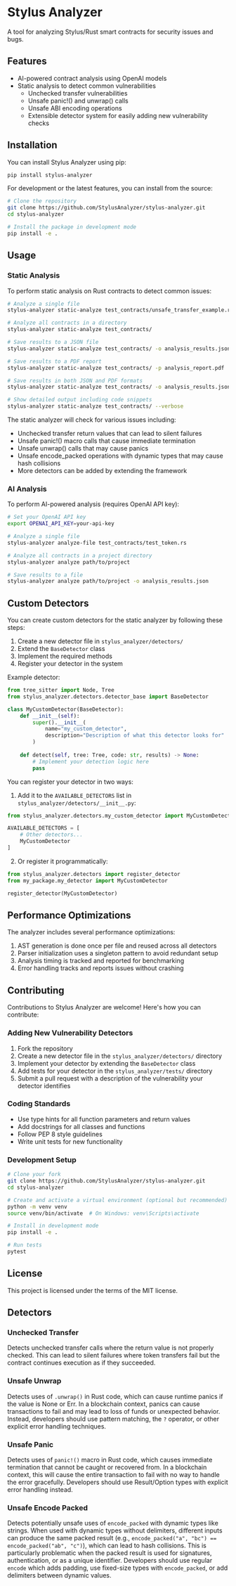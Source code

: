 # Stylus Analyzer

A tool for analyzing Stylus/Rust smart contracts for security issues and bugs.

## Features

- AI-powered contract analysis using OpenAI models
- Static analysis to detect common vulnerabilities
  - Unchecked transfer vulnerabilities
  - Unsafe panic!() and unwrap() calls
  - Unsafe ABI encoding operations
  - Extensible detector system for easily adding new vulnerability checks

## Installation

You can install Stylus Analyzer using pip:

```bash
pip install stylus-analyzer
```

For development or the latest features, you can install from the source:

```bash
# Clone the repository
git clone https://github.com/StylusAnalyzer/stylus-analyzer.git
cd stylus-analyzer

# Install the package in development mode
pip install -e .
```

## Usage

### Static Analysis

To perform static analysis on Rust contracts to detect common issues:

```bash
# Analyze a single file
stylus-analyzer static-analyze test_contracts/unsafe_transfer_example.rs

# Analyze all contracts in a directory
stylus-analyzer static-analyze test_contracts/

# Save results to a JSON file
stylus-analyzer static-analyze test_contracts/ -o analysis_results.json

# Save results to a PDF report
stylus-analyzer static-analyze test_contracts/ -p analysis_report.pdf

# Save results in both JSON and PDF formats
stylus-analyzer static-analyze test_contracts/ -o analysis_results.json -p analysis_report.pdf

# Show detailed output including code snippets
stylus-analyzer static-analyze test_contracts/ --verbose
```

The static analyzer will check for various issues including:
- Unchecked transfer return values that can lead to silent failures
- Unsafe panic!() macro calls that cause immediate termination
- Unsafe unwrap() calls that may cause panics
- Unsafe encode_packed operations with dynamic types that may cause hash collisions
- More detectors can be added by extending the framework

### AI Analysis

To perform AI-powered analysis (requires OpenAI API key):

```bash
# Set your OpenAI API key
export OPENAI_API_KEY=your-api-key

# Analyze a single file
stylus-analyzer analyze-file test_contracts/test_token.rs

# Analyze all contracts in a project directory
stylus-analyzer analyze path/to/project

# Save results to a file
stylus-analyzer analyze path/to/project -o analysis_results.json
```

## Custom Detectors

You can create custom detectors for the static analyzer by following these steps:

1. Create a new detector file in `stylus_analyzer/detectors/`
2. Extend the `BaseDetector` class
3. Implement the required methods
4. Register your detector in the system

Example detector:

```python
from tree_sitter import Node, Tree
from stylus_analyzer.detectors.detector_base import BaseDetector

class MyCustomDetector(BaseDetector):
    def __init__(self):
        super().__init__(
            name="my_custom_detector",
            description="Description of what this detector looks for"
        )
    
    def detect(self, tree: Tree, code: str, results) -> None:
        # Implement your detection logic here
        pass
```

You can register your detector in two ways:

1. Add it to the `AVAILABLE_DETECTORS` list in `stylus_analyzer/detectors/__init__.py`:

```python
from stylus_analyzer.detectors.my_custom_detector import MyCustomDetector

AVAILABLE_DETECTORS = [
    # Other detectors...
    MyCustomDetector
]
```

2. Or register it programmatically:

```python
from stylus_analyzer.detectors import register_detector
from my_package.my_detector import MyCustomDetector

register_detector(MyCustomDetector)
```

## Performance Optimizations

The analyzer includes several performance optimizations:

1. AST generation is done once per file and reused across all detectors
2. Parser initialization uses a singleton pattern to avoid redundant setup
3. Analysis timing is tracked and reported for benchmarking
4. Error handling tracks and reports issues without crashing

## Contributing

Contributions to Stylus Analyzer are welcome! Here's how you can contribute:

### Adding New Vulnerability Detectors

1. Fork the repository
2. Create a new detector file in the `stylus_analyzer/detectors/` directory
3. Implement your detector by extending the `BaseDetector` class
4. Add tests for your detector in the `stylus_analyzer/tests/` directory
5. Submit a pull request with a description of the vulnerability your detector identifies

### Coding Standards

- Use type hints for all function parameters and return values
- Add docstrings for all classes and functions
- Follow PEP 8 style guidelines
- Write unit tests for new functionality

### Development Setup

```bash
# Clone your fork
git clone https://github.com/StylusAnalyzer/stylus-analyzer.git
cd stylus-analyzer

# Create and activate a virtual environment (optional but recommended)
python -m venv venv
source venv/bin/activate  # On Windows: venv\Scripts\activate

# Install in development mode
pip install -e .

# Run tests
pytest
```

## License

This project is licensed under the terms of the MIT license. 

## Detectors

### Unchecked Transfer
Detects unchecked transfer calls where the return value is not properly checked. This can lead to silent failures where token transfers fail but the contract continues execution as if they succeeded.

### Unsafe Unwrap
Detects uses of `.unwrap()` in Rust code, which can cause runtime panics if the value is None or Err. In a blockchain context, panics can cause transactions to fail and may lead to loss of funds or unexpected behavior. Instead, developers should use pattern matching, the `?` operator, or other explicit error handling techniques.

### Unsafe Panic
Detects uses of `panic!()` macro in Rust code, which causes immediate termination that cannot be caught or recovered from. In a blockchain context, this will cause the entire transaction to fail with no way to handle the error gracefully. Developers should use Result/Option types with explicit error handling instead.

### Unsafe Encode Packed
Detects potentially unsafe uses of `encode_packed` with dynamic types like strings. When used with dynamic types without delimiters, different inputs can produce the same packed result (e.g., `encode_packed("a", "bc") == encode_packed("ab", "c")`), which can lead to hash collisions. This is particularly problematic when the packed result is used for signatures, authentication, or as a unique identifier. Developers should use regular `encode` which adds padding, use fixed-size types with `encode_packed`, or add delimiters between dynamic values.
